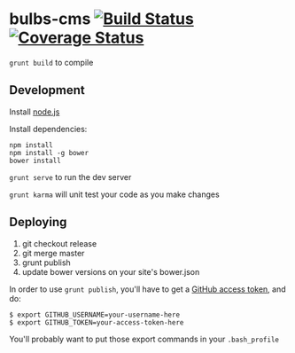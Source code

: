 bulbs-cms [![Build Status](https://travis-ci.org/theonion/bulbs-cms.svg?branch=master)](https://travis-ci.org/theonion/bulbs-cms) [![Coverage Status](https://coveralls.io/repos/theonion/bulbs-cms/badge.svg?branch=master&service=github)](https://coveralls.io/github/theonion/bulbs-cms?branch=master)
=========

`grunt build` to compile

Development
-----------

Install [node.js](http://nodejs.org/download/)

Install dependencies:

    npm install
    npm install -g bower
    bower install

`grunt serve` to run the dev server

`grunt karma` will unit test your code as you make changes

Deploying
---------

1. git checkout release
2. git merge master
3. grunt publish
4. update bower versions on your site's bower.json

In order to use `grunt publish`, you'll have to get a [GitHub access token](https://help.github.com/articles/creating-an-access-token-for-command-line-use), and do:

```
$ export GITHUB_USERNAME=your-username-here
$ export GITHUB_TOKEN=your-access-token-here
```

You'll probably want to put those export commands in your `.bash_profile`
